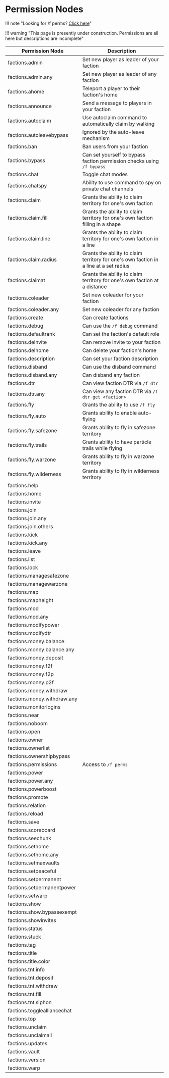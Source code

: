 # Permission Nodes

!!! note "Looking for /f perms? [Click here](permissions.md)"

!!! warning "This page is presently under construction. Permissions are all here but descriptions are incomplete"

| Permission Node             | Description                                                                             |
| --------------------------- | ------------------------------------------------------------------------------------    |
| factions.admin              | Set new player as leader of your faction                                                |
| factions.admin.any          | Set new player as leader of any faction                                                 |
| factions.ahome              | Teleport a player to their faction's home                                               |
| factions.announce           | Send a message to players in your faction                                               |
| factions.autoclaim          | Use autoclaim command to automatically claim by walking                                 |
| factions.autoleavebypass    | Ignored by the auto-leave mechanism                                                     |
| factions.ban                | Ban users from your faction                                                             |
| factions.bypass             | Can set yourself to bypass faction permission checks using `/f bypass`                  |
| factions.chat               | Toggle chat modes                                                                       |
| factions.chatspy            | Ability to use command to spy on private chat channels                                  |
| factions.claim              | Grants the ability to claim territory for one's own faction                             |
| factions.claim.fill         | Grants the ability to claim territory for one's own faction filling in a shape          |
| factions.claim.line         | Grants the ability to claim territory for one's own faction in a line                   |
| factions.claim.radius       | Grants the ability to claim territory for one's own faction in a line at a set radius   |
| factions.claimat            | Grants the ability to claim territory for one's own faction at a distance               |
| factions.coleader           | Set new coleader for your faction                                                       |
| factions.coleader.any       | Set new coleader for any faction                                                        |
| factions.create             | Can create factions                                                                     |
| factions.debug              | Can use the `/f debug` command                                                          |
| factions.defaultrank        | Can set the faction's default role                                                      |
| factions.deinvite           | Can remove invite to your faction                                                       |
| factions.delhome            | Can delete your faction's home                                                          |
| factions.description        | Can set your faction description                                                        |
| factions.disband            | Can use the disband command                                                             |
| factions.disband.any        | Can disband any faction                                                                 |
| factions.dtr                | Can view faction DTR via `/f dtr`                                                       |
| factions.dtr.any            | Can view any faction DTR via `/f dtr get <faction>`                                     |
| factions.fly                | Grants the ability to use `/f fly`                                                      |
| factions.fly.auto           | Grants ability to enable auto-flying                                                    |
| factions.fly.safezone       | Grants ability to fly in safezone territory                                             |
| factions.fly.trails         | Grants ability to have particle trails while flying                                     |
| factions.fly.warzone        | Grants ability to fly in warzone territory                                              |
| factions.fly.wilderness     | Grants ability to fly in wilderness territory                                           |
| factions.help               |                                                                                         |
| factions.home               |                                                                                         |
| factions.invite             |                                                                                         |
| factions.join               |                                                                                         |
| factions.join.any           |                                                                                         |
| factions.join.others        |                                                                                         |
| factions.kick               |                                                                                         |
| factions.kick.any           |                                                                                         |
| factions.leave              |                                                                                         |
| factions.list               |                                                                                         |
| factions.lock               |                                                                                         |
| factions.managesafezone     |                                                                                         |
| factions.managewarzone      |                                                                                         |
| factions.map                |                                                                                         |
| factions.mapheight          |                                                                                         |
| factions.mod                |                                                                                         |
| factions.mod.any            |                                                                                         |
| factions.modifypower        |                                                                                         |
| factions.modifydtr          |                                                                                         |
| factions.money.balance      |                                                                                         |
| factions.money.balance.any  |                                                                                         |
| factions.money.deposit      |                                                                                         |
| factions.money.f2f          |                                                                                         |
| factions.money.f2p          |                                                                                         |
| factions.money.p2f          |                                                                                         |
| factions.money.withdraw     |                                                                                         |
| factions.money.withdraw.any |                                                                                         |
| factions.monitorlogins      |                                                                                         |
| factions.near               |                                                                                         |
| factions.noboom             |                                                                                         |
| factions.open               |                                                                                         |
| factions.owner              |                                                                                         |
| factions.ownerlist          |                                                                                         |
| factions.ownershipbypass    |                                                                                         |
| factions.permissions        | Access to `/f perms`                                                                    |
| factions.power              |                                                                                         |
| factions.power.any          |                                                                                         |
| factions.powerboost         |                                                                                         |
| factions.promote            |                                                                                         |
| factions.relation           |                                                                                         |
| factions.reload             |                                                                                         |
| factions.save               |                                                                                         |
| factions.scoreboard         |                                                                                         |
| factions.seechunk           |                                                                                         |
| factions.sethome            |                                                                                         |
| factions.sethome.any        |                                                                                         |
| factions.setmaxvaults       |                                                                                         |
| factions.setpeaceful        |                                                                                         |
| factions.setpermanent       |                                                                                         |
| factions.setpermanentpower  |                                                                                         |
| factions.setwarp            |                                                                                         |
| factions.show               |                                                                                         |
| factions.show.bypassexempt  |                                                                                         |
| factions.showinvites        |                                                                                         |
| factions.status             |                                                                                         |
| factions.stuck              |                                                                                         |
| factions.tag                |                                                                                         |
| factions.title              |                                                                                         |
| factions.title.color        |                                                                                         |
| factions.tnt.info           |                                                                                         |
| factions.tnt.deposit        |                                                                                         |
| factions.tnt.withdraw       |                                                                                         |
| factions.tnt.fill           |                                                                                         |
| factions.tnt.siphon         |                                                                                         |
| factions.togglealliancechat |                                                                                         |
| factions.top                |                                                                                         |
| factions.unclaim            |                                                                                         |
| factions.unclaimall         |                                                                                         |
| factions.updates            |                                                                                         |
| factions.vault              |                                                                                         |
| factions.version            |                                                                                         |
| factions.warp               |                                                                                         |
   